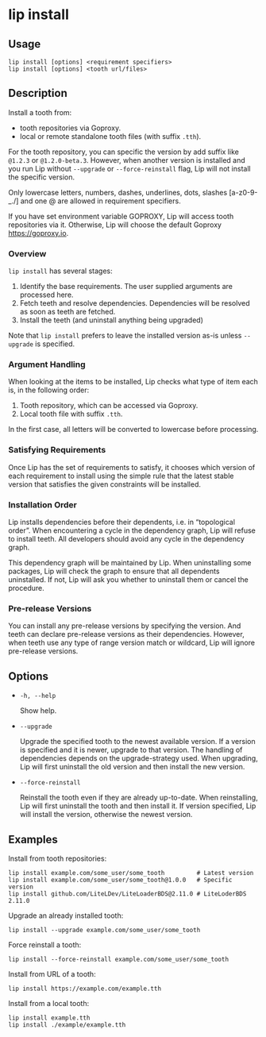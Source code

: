 # lip install

## Usage

```shell
lip install [options] <requirement specifiers>
lip install [options] <tooth url/files>
```

## Description

Install a tooth from:

- tooth repositories via Goproxy.
- local or remote standalone tooth files (with suffix `.tth`).

For the tooth repository, you can specific the version by add suffix like `@1.2.3` or `@1.2.0-beta.3`. However, when another version is installed and you run Lip without `--upgrade` or `--force-reinstall` flag, Lip will not install the specific version.

Only lowercase letters, numbers, dashes, underlines, dots, slashes [a-z0-9-_./] and one @ are allowed in requirement specifiers.

If you have set environment variable GOPROXY, Lip will access tooth repositories via it. Otherwise, Lip will choose the default Goproxy <https://goproxy.io>.

### Overview

`lip install` has several stages:

1. Identify the base requirements. The user supplied arguments are processed here.
2. Fetch teeth and resolve dependencies. Dependencies will be resolved as soon as teeth are fetched.
3. Install the teeth (and uninstall anything being upgraded)

Note that `lip install` prefers to leave the installed version as-is unless `--upgrade` is specified.

### Argument Handling

When looking at the items to be installed, Lip checks what type of item each is, in the following order:

1. Tooth repository, which can be accessed via Goproxy.
2. Local tooth file with suffix `.tth`.

In the first case, all letters will be converted to lowercase before processing.

### Satisfying Requirements

Once Lip has the set of requirements to satisfy, it chooses which version of each requirement to install using the simple rule that the latest stable version that satisfies the given constraints will be installed.

### Installation Order

Lip installs dependencies before their dependents, i.e. in “topological order”. When encountering a cycle in the dependency graph, Lip will refuse to install teeth. All developers should avoid any cycle in the dependency graph.

This dependency graph will be maintained by Lip. When uninstalling some packages, Lip will check the graph to ensure that all dependents uninstalled. If not, Lip will ask you whether to uninstall them or cancel the procedure.

### Pre-release Versions

You can install any pre-release versions by specifying the version. And teeth can declare pre-release versions as their dependencies. However, when teeth use any type of range version match or wildcard, Lip will ignore pre-release versions.

## Options

- `-h, --help`

  Show help.

- `--upgrade`

  Upgrade the specified tooth to the newest available version. If a version is specified and it is newer, upgrade to that version. The handling of dependencies depends on the upgrade-strategy used. When upgrading, Lip will first uninstall the old version and then install the new version.

- `--force-reinstall`

  Reinstall the tooth even if they are already up-to-date. When reinstalling, Lip will first uninstall the tooth and then install it. If version specified, Lip will install the version, otherwise the newest version.

## Examples

Install from tooth repositories:

```shell
lip install example.com/some_user/some_tooth         # Latest version
lip install example.com/some_user/some_tooth@1.0.0   # Specific version
lip install github.com/LiteLDev/LiteLoaderBDS@2.11.0 # LiteLoderBDS 2.11.0
```


Upgrade an already installed tooth:

```shell
lip install --upgrade example.com/some_user/some_tooth
```

Force reinstall a tooth:

```shell
lip install --force-reinstall example.com/some_user/some_tooth
```

Install from URL of a tooth:

```shell
lip install https://example.com/example.tth
```

Install from a local tooth:

```shell
lip install example.tth
lip install ./example/example.tth
```